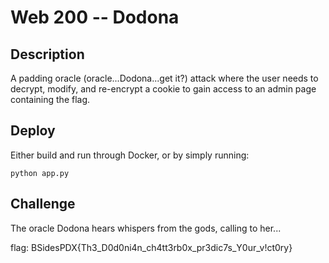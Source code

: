 # Web 200 -- Dodona
## Description
A padding oracle (oracle...Dodona...get it?) attack where the user needs to decrypt, modify, and re-encrypt a cookie to gain access to an admin page containing the flag.

## Deploy
Either build and run through Docker, or by simply running:
```
python app.py
```


## Challenge
The oracle Dodona hears whispers from the gods, calling to her...

flag: BSidesPDX{Th3_D0d0ni4n_ch4tt3rb0x_pr3dic7s_Y0ur_v!ct0ry}
